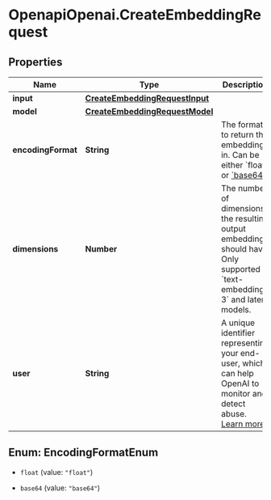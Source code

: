 # OpenapiOpenai.CreateEmbeddingRequest

## Properties

Name | Type | Description | Notes
------------ | ------------- | ------------- | -------------
**input** | [**CreateEmbeddingRequestInput**](CreateEmbeddingRequestInput.md) |  | 
**model** | [**CreateEmbeddingRequestModel**](CreateEmbeddingRequestModel.md) |  | 
**encodingFormat** | **String** | The format to return the embeddings in. Can be either &#x60;float&#x60; or [&#x60;base64&#x60;](https://pypi.org/project/pybase64/). | [optional] [default to &#39;float&#39;]
**dimensions** | **Number** | The number of dimensions the resulting output embeddings should have. Only supported in &#x60;text-embedding-3&#x60; and later models.  | [optional] 
**user** | **String** | A unique identifier representing your end-user, which can help OpenAI to monitor and detect abuse. [Learn more](/docs/guides/safety-best-practices/end-user-ids).  | [optional] 



## Enum: EncodingFormatEnum


* `float` (value: `"float"`)

* `base64` (value: `"base64"`)




